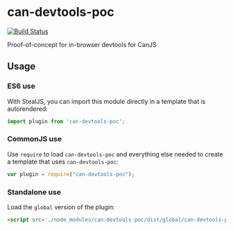 # can-devtools-poc

[![Build Status](https://travis-ci.org/phillipskevin/can-devtools-poc.svg?branch=master)](https://travis-ci.org/phillipskevin/can-devtools-poc)

Proof-of-concept for in-browser devtools for CanJS

## Usage

### ES6 use

With StealJS, you can import this module directly in a template that is autorendered:

```js
import plugin from 'can-devtools-poc';
```

### CommonJS use

Use `require` to load `can-devtools-poc` and everything else
needed to create a template that uses `can-devtools-poc`:

```js
var plugin = require("can-devtools-poc");
```

### Standalone use

Load the `global` version of the plugin:

```html
<script src='./node_modules/can-devtools-poc/dist/global/can-devtools-poc.js'></script>
```
